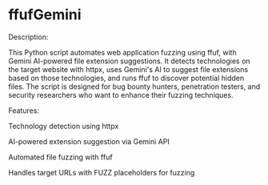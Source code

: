 # ffufGemini

Description:

This Python script automates web application fuzzing using ffuf, with Gemini AI-powered file extension suggestions. It detects technologies on the target website with httpx, uses Gemini's AI to suggest file extensions based on those technologies, and runs ffuf to discover potential hidden files. The script is designed for bug bounty hunters, penetration testers, and security researchers who want to enhance their fuzzing techniques.

Features:

Technology detection using httpx

AI-powered extension suggestion via Gemini API

Automated file fuzzing with ffuf

Handles target URLs with FUZZ placeholders for fuzzing
